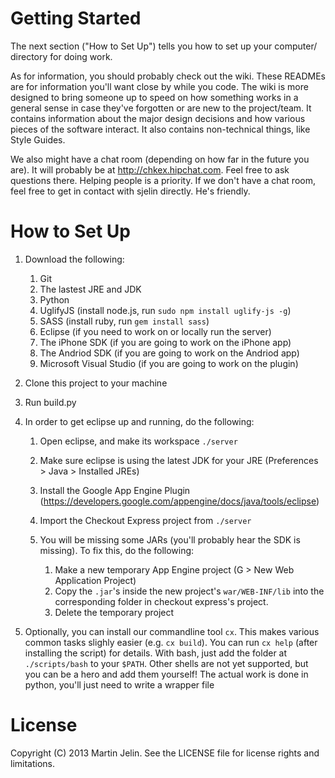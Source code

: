 Getting Started
===============

The next section ("How to Set Up") tells you how to set up your computer/
directory for doing work.

As for information, you should probably check out the wiki.  These READMEs
are for information you'll want close by while you code.  The wiki is more
designed to bring someone up to speed on how something works in a general
sense in case they've forgotten or are new to the project/team.  It contains
information about the major design decisions and how various pieces of the
software interact.  It also contains non-technical things, like Style Guides.

We also might have a chat room (depending on how far in the future you are).
It will probably be at http://chkex.hipchat.com.  Feel free to ask questions
there.  Helping people is a priority.  If we don't have a chat room, feel
free to get in contact with sjelin directly.  He's friendly.

How to Set Up
=============

1.	Download the following:

	1.	Git
	2.	The lastest JRE and JDK
	3.	Python
	4.	UglifyJS (install node.js, run `sudo npm install uglify-js -g`)
	5.	SASS (install ruby, run `gem install sass`)
	6.	Eclipse (if you need to work on or locally run the server)
	7.	The iPhone SDK (if you are going to work on the iPhone app)
	8.	The Andriod SDK (if you are going to work on the Andriod app)
	9.	Microsoft Visual Studio (if you are going to work on the plugin)

3.	Clone this project to your machine

2.	Run build.py

3.	In order to get eclipse up and running, do the following:

	1.	Open eclipse, and make its workspace `./server`
	2.	Make sure eclipse is using the latest JDK for your JRE
			(Preferences > Java > Installed JREs)
	3.	Install the Google App Engine Plugin
			(https://developers.google.com/appengine/docs/java/tools/eclipse)
	4.	Import the Checkout Express project from `./server`

	5.	You will be missing some JARs (you'll probably hear the SDK is
		missing).  To fix this, do the following: 

		1.	Make a new temporary App Engine project
				(G > New Web Application Project)
		2.	Copy the `.jar`'s inside the new project's `war/WEB-INF/lib` into
				the corresponding folder in checkout express's project.
		3.	Delete the temporary project

4.	Optionally, you can install our commandline tool `cx`.  This makes
	various common tasks slighly easier (e.g. `cx build`).  You can run
	`cx help` (after installing the script) for details.
	With bash, just add the folder at `./scripts/bash` to your `$PATH`. Other
	shells are not yet supported, but you can be a hero and add them
	yourself!  The actual work is done in python, you'll just need to write
	a wrapper file

License
=======

Copyright (C) 2013 Martin Jelin.  See the LICENSE file for license rights and
limitations. 

